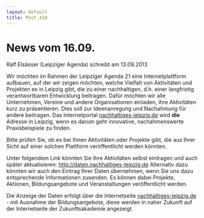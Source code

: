 ```yaml
---
layout: default
title: Post_410
---
```



# News vom 16.09.

Ralf Elsässer (Leipziger Agenda) schreibt am 13.09.2013

Wir möchten im Rahmen der Leipziger Agenda 21 eine Internetplattform aufbauen, auf der wir zeigen möchten, welche Vielfalt von Aktivitäten und Projekten es in Leipzig gibt, die zu einer nachhaltigen, d.h. einer langfristig verantwortbaren Entwicklung beitragen. Dafür möchten wir alle Unternehmen, Vereine und andere Organisationen einladen, ihre Aktivitäten kurz zu präsentieren. Dies soll zur Ideenanregung und Nachahmung für andere beitragen. Das Internetportal <a href="http://nachhaltiges-leipzig.de/" target="_blank">nachhaltiges-leipzig.de</a> wird <strong>die</strong> Adresse in Leipzig, wenn es darum geht innovative, nachahmenswerte Praxisbeispiele zu finden.

Bitte prüfen Sie, ob es bei Ihnen Aktivitäten oder Projekte gibt, die aus Ihrer Sicht auf einer solchen Plattform veröffentlicht werden könnten.

Unter folgendem Link könnten Sie Ihre Aktivitäten selbst eintragen und auch später aktualisieren: <a href="http://daten.nachhaltiges-leipzig.de" target="_blank">http://daten.nachhaltiges-leipzig.de</a> Alternativ dazu könnten wir auch den Eintrag Ihrer Daten übernehmen, wenn Sie uns dazu entsprechende Informationen zusenden. Es können dabei Projekte, Aktionen, Bildungsangebote und Veranstaltungen veröffentlicht werden.

Die Anzeige der Daten erfolgt über die Internetseite <a href="http://nachhaltiges-leipzig.de/" target="_blank">nachhaltiges-leipzig.de</a> - mit Ausnahme der Bildungsangebote, diese werden in naher Zukunft auf der Internetseite der Zukunftsakademie angezeigt.

&nbsp;

